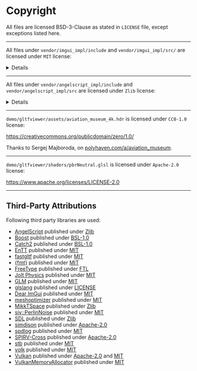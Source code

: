 # Copyright

All files are licensed BSD-3-Clause as stated in `LICENSE` file, except exceptions listed here.

----

All files under `vendor/imgui_impl/include` and `vendor/imgui_impl/src/` are licensed under `MIT` license:
<details>
The MIT License (MIT)

Copyright (c) 2014-2024 Omar Cornut

Permission is hereby granted, free of charge, to any person obtaining a copy
of this software and associated documentation files (the "Software"), to deal
in the Software without restriction, including without limitation the rights
to use, copy, modify, merge, publish, distribute, sublicense, and/or sell
copies of the Software, and to permit persons to whom the Software is
furnished to do so, subject to the following conditions:

The above copyright notice and this permission notice shall be included in all
copies or substantial portions of the Software.

THE SOFTWARE IS PROVIDED "AS IS", WITHOUT WARRANTY OF ANY KIND, EXPRESS OR
IMPLIED, INCLUDING BUT NOT LIMITED TO THE WARRANTIES OF MERCHANTABILITY,
FITNESS FOR A PARTICULAR PURPOSE AND NONINFRINGEMENT. IN NO EVENT SHALL THE
AUTHORS OR COPYRIGHT HOLDERS BE LIABLE FOR ANY CLAIM, DAMAGES OR OTHER
LIABILITY, WHETHER IN AN ACTION OF CONTRACT, TORT OR OTHERWISE, ARISING FROM,
OUT OF OR IN CONNECTION WITH THE SOFTWARE OR THE USE OR OTHER DEALINGS IN THE
SOFTWARE.
</details>

---

All files under `vendor/angelscript_impl/include` and `vendor/angelscript_impl/src` are licensed under `Zlib` license:
<details>
   AngelCode Scripting Library
   Copyright (c) 2003-2024 Andreas Jonsson

   This software is provided 'as-is', without any express or implied
   warranty. In no event will the authors be held liable for any
   damages arising from the use of this software.

   Permission is granted to anyone to use this software for any
   purpose, including commercial applications, and to alter it and
   redistribute it freely, subject to the following restrictions:

   1. The origin of this software must not be misrepresented; you
      must not claim that you wrote the original software. If you use
      this software in a product, an acknowledgment in the product
      documentation would be appreciated but is not required.

   2. Altered source versions must be plainly marked as such, and
      must not be misrepresented as being the original software.

   3. This notice may not be removed or altered from any source
      distribution.

   The original version of this library can be located at:
   http://www.angelcode.com/angelscript/

   Andreas Jonsson
   andreas@angelcode.com
</details>

---

`demo/gltfviewer/assets/aviation_museum_4k.hdr` is licensed under `CC0-1.0` license:

https://creativecommons.org/publicdomain/zero/1.0/

Thanks to Sergej Majboroda, on [polyhaven.com/a/aviation_museum](https://polyhaven.com/a/aviation_museum).

---

`demo/gltfviewer/shaders/pbrNeutral.glsl` is licensed under `Apache-2.0` license:

https://www.apache.org/licenses/LICENSE-2.0

---

## Third-Party Attributions

Following third party libraries are used:
* [AngelScript](https://www.angelcode.com/angelscript/) published under [Zlib](https://spdx.org/licenses/Zlib.html)
* [Boost](https://www.boost.org) published under [BSL-1.0](https://spdx.org/licenses/BSL-1.0.html)
* [Catch2](https://github.com/catchorg/Catch2) published under [BSL-1.0](https://spdx.org/licenses/BSL-1.0.html)
* [EnTT](https://github.com/skypjack/entt/wiki) published under [MIT](https://spdx.org/licenses/MIT.html)
* [fastgltf](https://github.com/spnda/fastgltf) published under [MIT](https://spdx.org/licenses/MIT.html)
* [\{fmt}](https://fmt.dev) published under [MIT](https://spdx.org/licenses/MIT.html)
* [FreeType](https://freetype.org) published under [FTL](https://spdx.org/licenses/FTL.html)
* [Jolt Physics](https://github.com/jrouwe/JoltPhysics) published under [MIT](https://spdx.org/licenses/MIT.html)
* [GLM](https://glm.g-truc.net/) published under [MIT](https://spdx.org/licenses/MIT.html)
* [glslang](https://github.com/KhronosGroup/glslang) published under [LICENSE](https://github.com/KhronosGroup/glslang/blob/main/LICENSE.txt)
* [Dear ImGui](https://github.com/ocornut/imgui) published under [MIT](https://spdx.org/licenses/MIT.html)
* [meshoptimizer](https://meshoptimizer.org) published under [MIT](https://spdx.org/licenses/MIT.html)
* [MikkTSpace](http://www.mikktspace.com) published under [Zlib](https://spdx.org/licenses/Zlib.html)
* [siv::PerlinNoise](https://github.com/Reputeless/PerlinNoise/) published under [MIT](https://spdx.org/licenses/MIT.html)
* [SDL](https://www.libsdl.org/) published under [Zlib](https://spdx.org/licenses/Zlib.html)
* [simdjson](https://simdjson.org) published under [Apache-2.0](https://spdx.org/licenses/Apache-2.0.html)
* [spdlog](https://github.com/gabime/spdlog) published under [MIT](https://spdx.org/licenses/MIT.html)
* [SPIRV-Cross](https://simdjson.org) published under [Apache-2.0](https://spdx.org/licenses/Apache-2.0.html)
* [stb](https://github.com/nothings/stb) published under [MIT](https://spdx.org/licenses/MIT.html)
* [volk](https://github.com/zeux/volk) published under [MIT](https://spdx.org/licenses/MIT.html)
* [Vulkan](https://www.vulkan.org) published under [Apache-2.0](https://spdx.org/licenses/Apache-2.0.html) and [MIT](https://spdx.org/licenses/MIT.html)
* [VulkanMemoryAllocator](https://github.com/GPUOpen-LibrariesAndSDKs/VulkanMemoryAllocator) published under [MIT](https://spdx.org/licenses/MIT.html)
